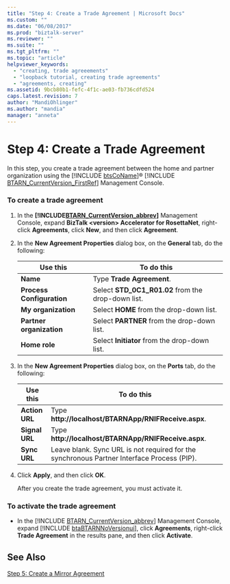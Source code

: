 ```yaml
---
title: "Step 4: Create a Trade Agreement | Microsoft Docs"
ms.custom: ""
ms.date: "06/08/2017"
ms.prod: "biztalk-server"
ms.reviewer: ""
ms.suite: ""
ms.tgt_pltfrm: ""
ms.topic: "article"
helpviewer_keywords: 
  - "creating, trade agreeements"
  - "loopback tutorial, creating trade agreements"
  - "agreements, creating"
ms.assetid: 9bcb80b1-fefc-4f1c-ae03-fb736cdfd524
caps.latest.revision: 7
author: "MandiOhlinger"
ms.author: "mandia"
manager: "anneta"
---
```

# Step 4: Create a Trade Agreement
In this step, you create a trade agreement between the home and partner organization using the [!INCLUDE [btsCoName](../../includes/btsconame-md.md)]® [!INCLUDE [BTARN_CurrentVersion_FirstRef](../../includes/btarn-currentversion-firstref-md.md)] Management Console.  

### To create a trade agreement  

1. In the <strong><!-- BEGIN ERROR INCLUDE: Unable to resolve [!INCLUDE[BTARN_CurrentVersion_abbrev](../../includes/btarn-currentversion-abbrev-md.md)]: Path(D:/a/1/s/target_repo/biztalk/adapters-and-accelerators/accelerator-rosettanet/step-4-create-a-trade-agreement.md) contains invalid char.
   Parameter name: path -->[!INCLUDE[BTARN_CurrentVersion_abbrev](../../includes/btarn-currentversion-abbrev-md.md)]<!--END ERROR INCLUDE --></strong> Management Console, expand <strong>BizTalk \<version\> Accelerator for RosettaNet</strong>, right-click <strong>Agreements</strong>, click <strong>New</strong>, and then click <strong>Agreement</strong>.  

2. In the **New Agreement Properties** dialog box, on the **General** tab, do the following:  


   |                Use this                |                           To do this                            |
   |----------------------------------------|-----------------------------------------------------------------|
   |         <strong>Name</strong>          |             Type <strong>Trade Agreement</strong>.              |
   | <strong>Process Configuration</strong> | Select <strong>STD_0C1_R01.02</strong> from the drop-down list. |
   |    <strong>My organization</strong>    |      Select <strong>HOME</strong> from the drop-down list.      |
   | <strong>Partner organization</strong>  |    Select <strong>PARTNER</strong> from the drop-down list.     |
   |       <strong>Home role</strong>       |   Select <strong>Initiator</strong> from the drop-down list.    |


3. In the **New Agreement Properties** dialog box, on the **Ports** tab, do the following:  


   |          Use this           |                                         To do this                                         |
   |-----------------------------|--------------------------------------------------------------------------------------------|
   | <strong>Action URL</strong> |             Type <strong>http://localhost/BTARNApp/RNIFReceive.aspx</strong>.              |
   | <strong>Signal URL</strong> |             Type <strong>http://localhost/BTARNApp/RNIFReceive.aspx</strong>.              |
   |  <strong>Sync URL</strong>  | Leave blank. Sync URL is not required for the synchronous Partner Interface Process (PIP). |


4. Click **Apply**, and then click **OK**.  

   After you create the trade agreement, you must activate it.  

### To activate the trade agreement  

- In the [!INCLUDE [BTARN_CurrentVersion_abbrev](../../includes/btarn-currentversion-abbrev-md.md)] Management Console, expand [!INCLUDE [btaBTARNNoVersionui](../../includes/btabtarnnoversionui-md.md)], click <strong>Agreements</strong>, right-click <strong>Trade Agreement</strong> in the results pane, and then click <strong>Activate</strong>.  

## See Also  
 [Step 5: Create a Mirror Agreement](../../adapters-and-accelerators/accelerator-rosettanet/step-5-create-a-mirror-agreement.md)